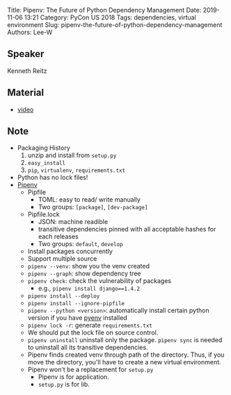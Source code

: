 Title: Pipenv: The Future of Python Dependency Management
Date: 2019-11-06 13:21
Category: PyCon US 2018
Tags: dependencies, virtual environment
Slug: pipenv-the-future-of-python-dependency-management
Authors: Lee-W

## Speaker
Kenneth Reitz

## Material
* [video](https://www.youtube.com/watch?v=GBQAKldqgZs)

## Note
* Packaging History
    1. unzip and install from `setup.py`
    2. `easy_install`
    3. `pip`, `virtualenv`, `requirements.txt`
* Python has no lock files!
* [Pipenv](https://pipenv-fork.readthedocs.io/en/latest/)
    * Pipfile
        * TOML: easy to read/ write manually
        * Two groups: `[package]`, `[dev-package]`
    * Pipfile.lock
        * JSON: machine readible
        * transitive dependencies pinned with all acceptable hashes for each releases
        * Two groups: `default`, `develop`
    * Install packages concurrently
    * Support multiple source
    * `pipenv --venv`: show you the venv created
    * `pipenv --graph`: show dependency tree
    * `pipenv check`: check the vulnerability of packages
        * e.g., `pipenv install django==1.4.2`
    * `pipenv install --deploy`
    * `pipenv install --ignore-pipfile`
    * `pipenv --python <version>`: automatically install certain python version if you have [pyenv](https://github.com/pyenv/pyenv) installed
    * `pipenv lock -r`: generate `requirements.txt`
    * We should put the lock file on source control.
    * `pipenv uninstall` uninstall only the package. `pipenv sync` is needed to uninstall all its transitive dependencies.
    * Pipenv finds created venv through path of the directory. Thus, if you move the directory, you'll have to create a new virtual environment.
    * Pipenv won't be a replacement for `setup.py`
        * Pipenv is for application.
        * `setup.py` is for lib.
